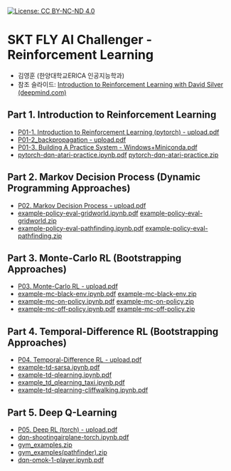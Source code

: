 [![License: CC BY-NC-ND 4.0](https://img.shields.io/badge/License-CC%20BY--NC--ND%204.0-lightgrey.svg)](https://creativecommons.org/licenses/by-nc-nd/4.0/)

# SKT FLY AI Challenger - Reinforcement Learning

- 김영훈 (한양대학교ERICA 인공지능학과)
- 참조 슬라이드: [Introduction to Reinforcement Learning with David Silver (deepmind.com)](https://www.deepmind.com/learning-resources/introduction-to-reinforcement-learning-with-david-silver)
 
## Part 1. Introduction to Reinforcement Learning

- [P01-1. Introduction to Reinforcement Learning (pytorch) - upload.pdf](https://www.slideshare.net/secret/1Eo98Cqlw9HdhT)
- [P01-2_backpropagation - upload.pdf](https://www.slideshare.net/secret/5Rj6LZGFgbm08i)
- [P01-3. Building A Practice System - Windows+Miniconda.pdf](https://www.slideshare.net/secret/zFN7xRTmNRBmxs)
- [pytorch-dqn-atari-practice.ipynb.pdf](https://github.com/nongaussian/class-2023-skt-fly-ai/files/12269507/pytorch-dqn-atari-practice.ipynb.pdf) 
 [pytorch-dqn-atari-practice.zip](https://github.com/nongaussian/class-2023-skt-fly-ai/files/12269606/pytorch-dqn-atari-practice.zip)

## Part 2. Markov Decision Process (Dynamic Programming Approaches)

- [P02. Markov Decision Process - upload.pdf](https://www.slideshare.net/secret/ktUmYma9aVGIDu)
- [example-policy-eval-gridworld.ipynb.pdf](https://github.com/nongaussian/class-2023-skt-fly-ai/files/12269509/example-policy-eval-gridworld.ipynb.pdf) [example-policy-eval-gridworld.zip](https://github.com/nongaussian/class-2023-skt-fly-ai/files/12269609/example-policy-eval-gridworld.zip)
- [example-policy-eval-pathfinding.ipynb.pdf](https://github.com/nongaussian/class-2023-skt-fly-ai/files/12269510/example-policy-eval-pathfinding.ipynb.pdf) [example-policy-eval-pathfinding.zip](https://github.com/nongaussian/class-2023-skt-fly-ai/files/12269610/example-policy-eval-pathfinding.zip)

## Part 3. Monte-Carlo RL (Bootstrapping Approaches)

- [P03. Monte-Carlo RL - upload.pdf](https://www.slideshare.net/secret/22L8VzdfkxHQ6e)
- [example-mc-black-env.ipynb.pdf](https://github.com/nongaussian/class-2023-skt-fly-ai/files/12269241/example-mc-black-env.ipynb.pdf) [example-mc-black-env.zip](https://github.com/nongaussian/class-2023-skt-fly-ai/files/12269611/example-mc-black-env.zip)
- [example-mc-on-policy.ipynb.pdf](https://github.com/nongaussian/class-2023-skt-fly-ai/files/12269242/example-mc-on-policy.ipynb.pdf) [example-mc-on-policy.zip](https://github.com/nongaussian/class-2023-skt-fly-ai/files/12269614/example-mc-on-policy.zip)
- [example-mc-off-policy.ipynb.pdf](https://github.com/nongaussian/class-2023-skt-fly-ai/files/12269244/example-mc-off-policy.ipynb.pdf) [example-mc-off-policy.zip](https://github.com/nongaussian/class-2023-skt-fly-ai/files/12269613/example-mc-off-policy.zip)


## Part 4. Temporal-Difference RL (Bootstrapping Approaches)

- [P04. Temporal-Difference RL - upload.pdf](https://www.slideshare.net/secret/6UBX0iRcVKEnjW)
- [example-td-sarsa.ipynb.pdf](https://github.com/nongaussian/class-2023-skt-fly-ai/files/12269246/example-td-sarsa.ipynb.pdf)
- [example-td-qlearning.ipynb.pdf](https://github.com/nongaussian/class-2023-skt-fly-ai/files/12269247/example-td-qlearning.ipynb.pdf)
- [example_td_qlearning_taxi.ipynb.pdf](https://github.com/nongaussian/class-2023-skt-fly-ai/files/12269248/example_td_qlearning_taxi.ipynb.pdf)
- [example-td-qlearning-cliffwalking.ipynb.pdf](https://github.com/nongaussian/class-2023-skt-fly-ai/files/12269249/example-td-qlearning-cliffwalking.ipynb.pdf)

## Part 5. Deep Q-Learning

- [P05. Deep RL (torch) - upload.pdf](https://www.slideshare.net/secret/EDCnQQoVG9T3D1)
- [dqn-shootingairplane-torch.ipynb.pdf](https://github.com/nongaussian/class-2023-skt-fly-ai/files/12269251/dqn-shootingairplane-torch.ipynb.pdf)
- [gym_examples.zip](https://github.com/nongaussian/class-2023-skt-fly-ai/files/12269252/gym_examples.zip)
- [gym_examples(pathfinder).zip](https://github.com/nongaussian/class-2023-skt-fly-ai/files/12269253/gym_examples.pathfinder.zip)
- [dqn-omok-1-player.ipynb.pdf](https://github.com/nongaussian/class-2023-skt-fly-ai/files/12269256/dqn-omok-1-player.ipynb.pdf)

